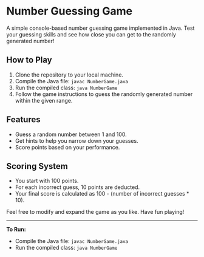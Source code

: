 # Number Guessing Game

A simple console-based number guessing game implemented in Java. Test your guessing skills and see how close you can get to the randomly generated number!

## How to Play

1. Clone the repository to your local machine.
2. Compile the Java file: `javac NumberGame.java`
3. Run the compiled class: `java NumberGame`
4. Follow the game instructions to guess the randomly generated number within the given range.

## Features

- Guess a random number between 1 and 100.
- Get hints to help you narrow down your guesses.
- Score points based on your performance.

## Scoring System

- You start with 100 points.
- For each incorrect guess, 10 points are deducted.
- Your final score is calculated as 100 - (number of incorrect guesses * 10).

Feel free to modify and expand the game as you like. Have fun playing!

---

**To Run:**

- Compile the Java file: `javac NumberGame.java`
- Run the compiled class: `java NumberGame`
